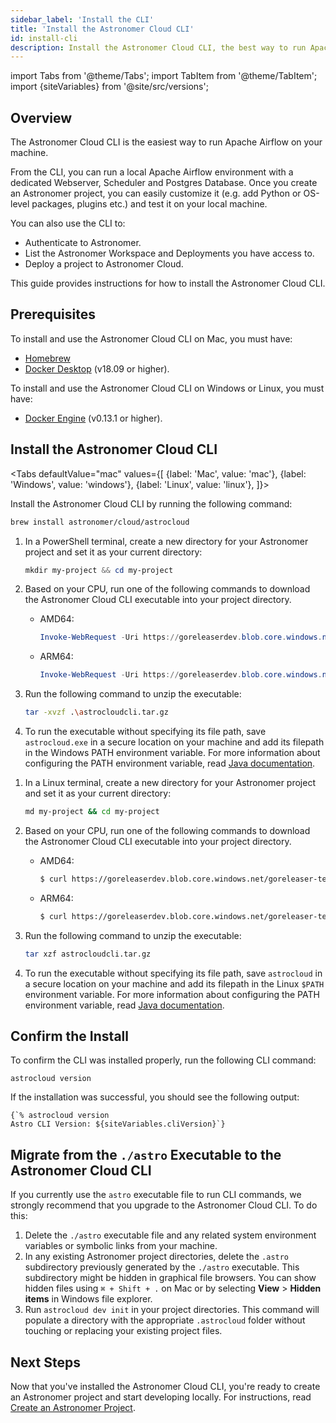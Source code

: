 ```yaml
---
sidebar_label: 'Install the CLI'
title: 'Install the Astronomer Cloud CLI'
id: install-cli
description: Install the Astronomer Cloud CLI, the best way to run Apache Airflow and test data pipelines on your local machine.
---
```


import Tabs from '@theme/Tabs';
import TabItem from '@theme/TabItem';
import {siteVariables} from '@site/src/versions';

## Overview

The Astronomer Cloud CLI is the easiest way to run Apache Airflow on your machine.

From the CLI, you can run a local Apache Airflow environment with a dedicated Webserver, Scheduler and Postgres Database. Once you create an Astronomer project, you can easily customize it (e.g. add Python or OS-level packages, plugins etc.) and test it on your local machine.

You can also use the CLI to:

- Authenticate to Astronomer.
- List the Astronomer Workspace and Deployments you have access to.
- Deploy a project to Astronomer Cloud.

This guide provides instructions for how to install the Astronomer Cloud CLI.

## Prerequisites

To install and use the Astronomer Cloud CLI on Mac, you must have:

- [Homebrew](https://brew.sh/)
- [Docker Desktop](https://docs.docker.com/get-docker/) (v18.09 or higher).

To install and use the Astronomer Cloud CLI on Windows or Linux, you must have:

- [Docker Engine](https://docs.docker.com/engine/install/) (v0.13.1 or higher).

## Install the Astronomer Cloud CLI

<Tabs
    defaultValue="mac"
    values={[
        {label: 'Mac', value: 'mac'},
        {label: 'Windows', value: 'windows'},
        {label: 'Linux', value: 'linux'},
    ]}>
<TabItem value="mac">

Install the Astronomer Cloud CLI by running the following command:

```sh
brew install astronomer/cloud/astrocloud
```

</TabItem>

<TabItem value="windows">

1. In a PowerShell terminal, create a new directory for your Astronomer project and set it as your current directory:

    ```powershell
    mkdir my-project && cd my-project
    ```

2. Based on your CPU, run one of the following commands to download the Astronomer Cloud CLI executable into your project directory.

    - AMD64:

        ```powershell
        Invoke-WebRequest -Uri https://goreleaserdev.blob.core.windows.net/goreleaser-test-container/releases/v1.0.0/cloud-cli_1.0.0_Windows_x86_64.tar.gz -o astrocloudcli.tar.gz
        ```

    - ARM64:

        ```powershell
        Invoke-WebRequest -Uri https://goreleaserdev.blob.core.windows.net/goreleaser-test-container/releases/v1.0.0/cloud-cli_1.0.0_Windows_arm64.tar.gz -OutFile astrocloudcli.tar.gz
        ```

3. Run the following command to unzip the executable:

    ```sh
    tar -xvzf .\astrocloudcli.tar.gz
    ```

4. To run the executable without specifying its file path, save `astrocloud.exe` in a secure location on your machine and add its filepath in the Windows PATH environment variable. For more information about configuring the PATH environment variable, read [Java documentation](https://www.java.com/en/download/help/path.html).

</TabItem>

<TabItem value="linux">

1. In a Linux terminal, create a new directory for your Astronomer project and set it as your current directory:

    ```sh
    md my-project && cd my-project
    ```

2. Based on your CPU, run one of the following commands to download the Astronomer Cloud CLI executable into your project directory.

    - AMD64:

        ```sh
        $ curl https://goreleaserdev.blob.core.windows.net/goreleaser-test-container/releases/v1.0.0/cloud-cli_1.0.0_Linux_x86_64.tar.gz -o astrocloudcli.tar.gz
        ```

    - ARM64:

        ```sh
        $ curl https://goreleaserdev.blob.core.windows.net/goreleaser-test-container/releases/v1.0.0/cloud-cli_1.0.0_Linux_arm64.tar.gz -o astrocloudcli.tar.gz
        ```

3. Run the following command to unzip the executable:

    ```sh
    tar xzf astrocloudcli.tar.gz
    ```

4. To run the executable without specifying its file path, save `astrocloud` in a secure location on your machine and add its filepath in the Linux `$PATH` environment variable. For more information about configuring the PATH environment variable, read [Java documentation](https://www.java.com/en/download/help/path.html).

</TabItem>

</Tabs>

## Confirm the Install

To confirm the CLI was installed properly, run the following CLI command:

```
astrocloud version
```

If the installation was successful, you should see the following output:

<pre><code parentName="pre">{`% astrocloud version
Astro CLI Version: ${siteVariables.cliVersion}`}</code></pre>

## Migrate from the `./astro` Executable to the Astronomer Cloud CLI

If you currently use the `astro` executable file to run CLI commands, we strongly recommend that you upgrade to the Astronomer Cloud CLI. To do this:

1. Delete the `./astro` executable file and any related system environment variables or symbolic links from your machine.
2. In any existing Astronomer project directories, delete the `.astro` subdirectory previously generated by the `./astro` executable. This subdirectory might be hidden in graphical file browsers. You can show hidden files using `⌘ + Shift + .` on Mac or by selecting **View** > **Hidden items** in Windows file explorer.
3. Run `astrocloud dev init` in your project directories. This command will populate a directory with the appropriate `.astrocloud` folder without touching or replacing your existing project files.

## Next Steps

Now that you've installed the Astronomer Cloud CLI, you're ready to create an Astronomer project and start developing locally. For instructions, read [Create an Astronomer Project](create-project.md).
